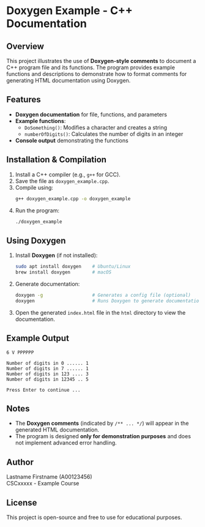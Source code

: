 # Doxygen Example - C++ Documentation  

## Overview  
This project illustrates the use of **Doxygen-style comments** to document a C++ program file and its functions. The program provides example functions and descriptions to demonstrate how to format comments for generating HTML documentation using Doxygen.

## Features  
- **Doxygen documentation** for file, functions, and parameters  
- **Example functions**:  
  - `DoSomething()`: Modifies a character and creates a string  
  - `numberOfDigits()`: Calculates the number of digits in an integer  
- **Console output** demonstrating the functions  

## Installation & Compilation  
1. Install a C++ compiler (e.g., `g++` for GCC).  
2. Save the file as `doxygen_example.cpp`.  
3. Compile using:  
   ```sh
   g++ doxygen_example.cpp -o doxygen_example
   ```
4. Run the program:  
   ```sh
   ./doxygen_example
   ```

## Using Doxygen  
1. Install **Doxygen** (if not installed):  
   ```sh
   sudo apt install doxygen    # Ubuntu/Linux  
   brew install doxygen        # macOS  
   ```
2. Generate documentation:  
   ```sh
   doxygen -g                  # Generates a config file (optional)  
   doxygen                     # Runs Doxygen to generate documentation  
   ```
3. Open the generated `index.html` file in the `html` directory to view the documentation.

## Example Output  
```
6 V PPPPPP

Number of digits in 0 ...... 1
Number of digits in 7 ...... 1
Number of digits in 123 .... 3
Number of digits in 12345 .. 5

Press Enter to continue ...
```

## Notes  
- The **Doxygen comments** (indicated by `/** ... */`) will appear in the generated HTML documentation.  
- The program is designed **only for demonstration purposes** and does not implement advanced error handling.  

## Author  
Lastname Firstname (A00123456)  
CSCxxxxx - Example Course  

## License  
This project is open-source and free to use for educational purposes.
